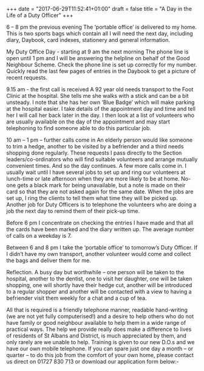 +++
date = "2017-06-29T11:52:41+01:00"
draft = false
title = "A Day in the Life of a Duty Officer"
+++


6 – 8 pm the previous evening
The ‘portable office’ is delivered to my home.   This is two sports bags which contain all I will need the next day, including diary, Daybook, card indexes, stationery and general information.

My Duty Office Day - starting at 9 am the next morning
The phone line is open until 1 pm and I will be answering the helpline on behalf of the Good Neighbour Scheme. Check the phone line is set up correctly for my number.   Quickly read the last few pages of entries in the Daybook to get a picture of recent requests.

9.15 am - the first call is received
A 92 year old needs transport to the Foot Clinic at the hospital.  She tells me she walks with a stick and can be a bit unsteady.  I note that she has her own ‘Blue Badge’ which will make parking at the hospital easier. I take details of the appointment day and time and tell her I will call her back later in the day.   I then look at a list of volunteers who are usually available on the day of the appointment and may start telephoning to find someone able to do this particular job.

10 am – 1 pm – further calls come in
An elderly person would like someone to trim a hedge, another to be visited by a befriender and a third needs shopping done regularly. These requests I pass directly to the Section leaders/co-ordinators who will find suitable volunteers and arrange mutually convenient times. And so the day continues.  A few more calls come in. I usually wait until I have several jobs to set up and ring our volunteers at lunch-time or late afternoon when they are more likely to be at home.  No-one gets a black mark for being unavailable, but a note is made on their card so that they are not asked again for the same date.  When the jobs are set up, I ring the clients to tell them what time they will be picked up. Another job for Duty Officers is to telephone the volunteers who are doing a job the next day to remind them of their pick-up time.

Before 6 pm  I concentrate on checking the entries I have made and that all the cards have been marked and the diary written up. The average number of calls on a weekday is 7.

Between 6 and 8 pm  I take the ‘portable office’ to tomorrow’s Duty Officer.   If I didn’t have my own transport, another volunteer would come and collect the bags and deliver them for me.

Reflection. A busy day but worthwhile – one person will be taken to the hospital, another to the dentist, one to visit her daughter, one will be taken shopping, one will shortly have their hedge cut, another will be introduced to a regular shopper and another will be contacted with a view to having a befriender visit them weekly for a chat and a cup of tea.

All that is required is a friendly telephone manner, readable hand-writing (we are not yet fully computerised!) and a desire to help others who do not have family or good neighbour available to help them in a wide range of practical ways.    The help we provide really does make a difference to lives of residents of St Albans and District, is much appreciated by them, and only rarely are we unable to help.   Training is given to our new D.O.s and we have our own mobile telephone. If you can spare just one day a month – or quarter – to do this job from the comfort of your own home, please contact us direct on 01727 830 713 or download our application form below:-

